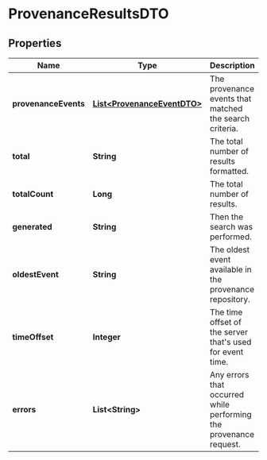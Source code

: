 

# ProvenanceResultsDTO

## Properties

Name | Type | Description | Notes
------------ | ------------- | ------------- | -------------
**provenanceEvents** | [**List&lt;ProvenanceEventDTO&gt;**](ProvenanceEventDTO.md) | The provenance events that matched the search criteria. |  [optional]
**total** | **String** | The total number of results formatted. |  [optional]
**totalCount** | **Long** | The total number of results. |  [optional]
**generated** | **String** | Then the search was performed. |  [optional]
**oldestEvent** | **String** | The oldest event available in the provenance repository. |  [optional]
**timeOffset** | **Integer** | The time offset of the server that&#39;s used for event time. |  [optional]
**errors** | **List&lt;String&gt;** | Any errors that occurred while performing the provenance request. |  [optional]



